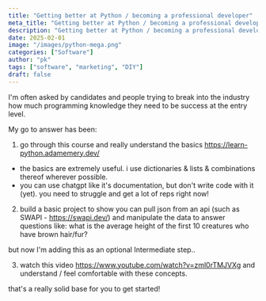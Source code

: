 ```yaml
---
title: "Getting better at Python / becoming a professional developer"
meta_title: "Getting better at Python / becoming a professional develope"
description: "Getting better at Python / becoming a professional develope!"
date: 2025-02-01
image: "/images/python-mega.png"
categories: ["Software"]
author: "pk"
tags: ["software", "marketing", "DIY"]
draft: false
---
```


I'm often asked by candidates and people trying to break into the industry how much programming knowledge they need to be success at the entry level. 

My go to answer has been:

1. go through this course and really understand the basics
https://learn-python.adamemery.dev/

- the basics are extremely useful. i use dictionaries & lists & combinations thereof wherever possible. 
- you can use chatgpt like it's documentation, but don't write code with it (yet). you need to struggle and get a lot of reps right now!

2. build a basic project to show you can pull json from an api (such as SWAPI - https://swapi.dev/) and manipulate the data to answer questions like: 
what is the average height of the first 10 creatures who have brown hair/fur?


but now I'm adding this as an optional Intermediate step..

3. watch this video
https://www.youtube.com/watch?v=zml0rTMJVXg
and understand / feel comfortable with these concepts.

that's a really solid base for you to get started!
